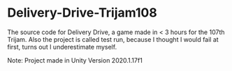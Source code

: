 # Delivery-Drive-Trijam108
The source code for Delivery Drive, a game made in &lt; 3 hours for the 107th Trijam.
Also the project is called test run, because I thought I would fail at first, turns out I underestimate myself.

Note: Project made in Unity Version 2020.1.17f1
